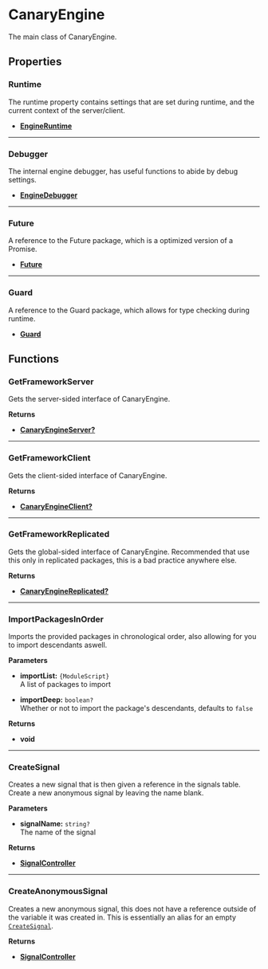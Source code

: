# CanaryEngine

The main class of CanaryEngine.

## Properties

### Runtime <Badge type="tip" text="read only" />

The runtime property contains settings that are set during runtime, and the current context of the server/client.

* [**EngineRuntime**](/api/engine/runtime/engineruntime)

---

### Debugger <Badge type="tip" text="read only" />

The internal engine debugger, has useful functions to abide by debug settings.

* [**EngineDebugger**](/api/engine/dependencies/enginedebugger)

---

### Future <Badge type="tip" text="read only" />

A reference to the Future package, which is a optimized version of a Promise.

* [**Future**](https://util.redblox.dev/future.html)

---

### Guard <Badge type="tip" text="read only" />

A reference to the Guard package, which allows for type checking during runtime.

* [**Guard**](https://util.redblox.dev/guard.html)

## Functions

### GetFrameworkServer <Badge type="danger" text="server" />

Gets the server-sided interface of CanaryEngine.

**Returns**

* [**CanaryEngineServer?**](/api/engine/framework/canaryengineserver)

---

### GetFrameworkClient <Badge type="danger" text="client" />

Gets the client-sided interface of CanaryEngine.

**Returns**

* [**CanaryEngineClient?**](/api/engine/framework/canaryengineclient)

---

### GetFrameworkReplicated

Gets the global-sided interface of CanaryEngine. Recommended that use this only in replicated packages, this is a bad practice anywhere else.

**Returns**

* [**CanaryEngineReplicated?**](/api/engine/framework/canaryenginereplicated)

---

### ImportPackagesInOrder

Imports the provided packages in chronological order, also allowing for you to import descendants aswell.

**Parameters**

* **importList:** `{ModuleScript}`\
A list of packages to import

* **importDeep:** `boolean?`\
Whether or not to import the package's descendants, defaults to `false`

**Returns**

* **void**

---

### CreateSignal

Creates a new signal that is then given a reference in the signals table. Create a new anonymous signal by leaving the name blank.

**Parameters**

* **signalName:** `string?`\
The name of the signal

**Returns**

* [**SignalController**](/api/controllers/signal/signalcontroller)

---

### CreateAnonymousSignal

Creates a new anonymous signal, this does not have a reference outside of the variable it was created in. This is essentially an alias for an empty [`CreateSignal`](#createsignal).

**Returns**

* [**SignalController**](/api/controllers/signal/signalcontroller)